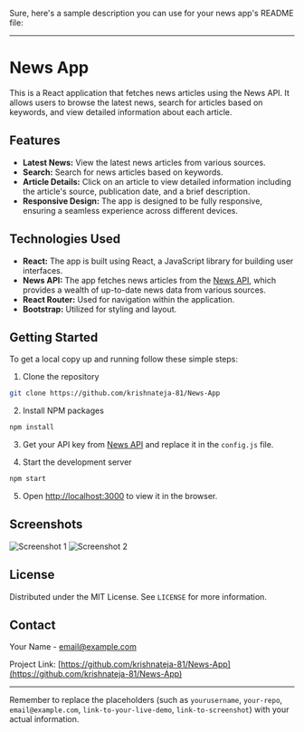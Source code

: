 Sure, here's a sample description you can use for your news app's README file:

---

# News App

This is a React application that fetches news articles using the News API. It allows users to browse the latest news, search for articles based on keywords, and view detailed information about each article.

## Features

- **Latest News:** View the latest news articles from various sources.
- **Search:** Search for news articles based on keywords.
- **Article Details:** Click on an article to view detailed information including the article's source, publication date, and a brief description.
- **Responsive Design:** The app is designed to be fully responsive, ensuring a seamless experience across different devices.

## Technologies Used

- **React:** The app is built using React, a JavaScript library for building user interfaces.
- **News API:** The app fetches news articles from the [News API](https://newsapi.org/), which provides a wealth of up-to-date news data from various sources.
- **React Router:** Used for navigation within the application.
- **Bootstrap:** Utilized for styling and layout.

## Getting Started

To get a local copy up and running follow these simple steps:

1. Clone the repository
```sh
git clone https://github.com/krishnateja-81/News-App
```
2. Install NPM packages
```sh
npm install
```
3. Get your API key from [News API](https://newsapi.org/) and replace it in the `config.js` file.

4. Start the development server
```sh
npm start
```
5. Open [http://localhost:3000](http://localhost:3000) to view it in the browser.

## Screenshots

![Screenshot 1](link-to-screenshot)
![Screenshot 2](link-to-screenshot)

## License

Distributed under the MIT License. See `LICENSE` for more information.

## Contact

Your Name - [email@example.com](mailto:email@example.com)

Project Link: [https://github.com/krishnateja-81/News-App](https://github.com/krishnateja-81/News-App)

---

Remember to replace the placeholders (such as `yourusername`, `your-repo`, `email@example.com`, `link-to-your-live-demo`, `link-to-screenshot`) with your actual information.
